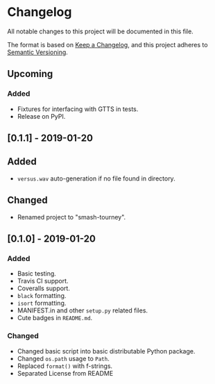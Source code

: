 # Changelog

All notable changes to this project will be documented in this file.

The format is based on [Keep a Changelog](https://keepachangelog.com/en/1.0.0/),
and this project adheres to [Semantic Versioning](https://semver.org/spec/v2.0.0.html).

## Upcoming

### Added
- Fixtures for interfacing with GTTS in tests.
- Release on PyPI.

## [0.1.1] - 2019-01-20

## Added
- `versus.wav` auto-generation if no file found in directory.
## Changed
- Renamed project to "smash-tourney".

## [0.1.0] - 2019-01-20

### Added
- Basic testing.
- Travis CI support.
- Coveralls support.
- `black` formatting.
- `isort` formatting.
- MANIFEST.in and other `setup.py` related files.
- Cute badges in `README.md`.

### Changed
- Changed basic script into basic distributable Python package.
- Changed `os.path` usage to `Path`.
- Replaced `format()` with f-strings.
- Separated License from README